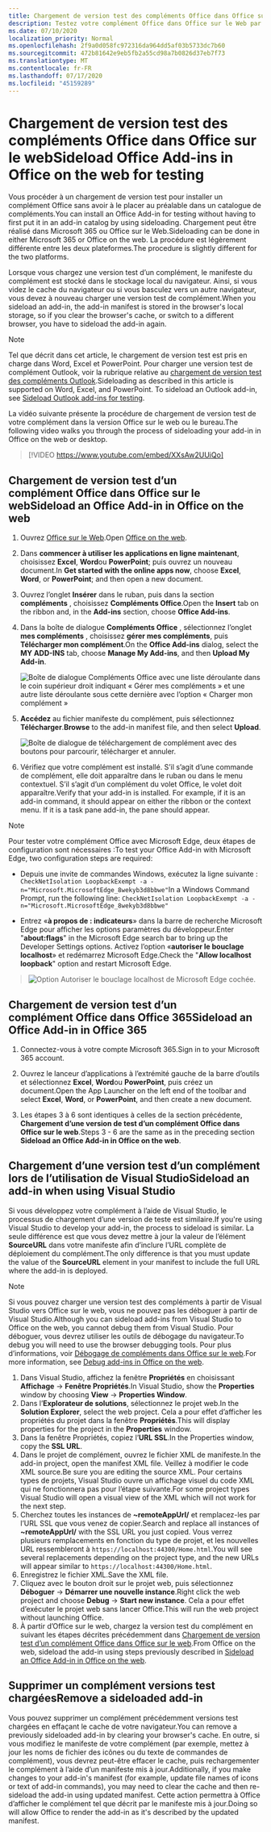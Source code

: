 ```yaml
---
title: Chargement de version test des compléments Office dans Office sur le web
description: Testez votre complément Office dans Office sur le Web par chargement.
ms.date: 07/10/2020
localization_priority: Normal
ms.openlocfilehash: 2f9a0d058fc972316da964dd5af03b5733dc7b60
ms.sourcegitcommit: 472b81642e9eb5fb2a55cd98a7b0826d37eb7f73
ms.translationtype: MT
ms.contentlocale: fr-FR
ms.lasthandoff: 07/17/2020
ms.locfileid: "45159289"
---
```

# <a name="sideload-office-add-ins-in-office-on-the-web-for-testing"></a><span data-ttu-id="f62a6-103">Chargement de version test des compléments Office dans Office sur le web</span><span class="sxs-lookup"><span data-stu-id="f62a6-103">Sideload Office Add-ins in Office on the web for testing</span></span>

<span data-ttu-id="f62a6-104">Vous procéder à un chargement de version test pour installer un complément Office sans avoir à le placer au préalable dans un catalogue de compléments.</span><span class="sxs-lookup"><span data-stu-id="f62a6-104">You can install an Office Add-in for testing without having to first put it in an add-in catalog by using sideloading.</span></span> <span data-ttu-id="f62a6-105">Chargement peut être réalisé dans Microsoft 365 ou Office sur le Web.</span><span class="sxs-lookup"><span data-stu-id="f62a6-105">Sideloading can be done in either Microsoft 365 or Office on the web.</span></span> <span data-ttu-id="f62a6-106">La procédure est légèrement différente entre les deux plateformes.</span><span class="sxs-lookup"><span data-stu-id="f62a6-106">The procedure is slightly different for the two platforms.</span></span>

<span data-ttu-id="f62a6-107">Lorsque vous chargez une version test d’un complément, le manifeste du complément est stocké dans le stockage local du navigateur. Ainsi, si vous videz le cache du navigateur ou si vous basculez vers un autre navigateur, vous devez à nouveau charger une version test de complément.</span><span class="sxs-lookup"><span data-stu-id="f62a6-107">When you sideload an add-in, the add-in manifest is stored in the browser's local storage, so if you clear the browser's cache, or switch to a different browser, you have to sideload the add-in again.</span></span>

> [!NOTE]
> <span data-ttu-id="f62a6-p102">Tel que décrit dans cet article, le chargement de version test est pris en charge dans Word, Excel et PowerPoint. Pour charger une version test de complément Outlook, voir la rubrique relative au [chargement de version test des compléments Outlook](../outlook/sideload-outlook-add-ins-for-testing.md).</span><span class="sxs-lookup"><span data-stu-id="f62a6-p102">Sideloading as described in this article is supported on Word, Excel, and PowerPoint. To sideload an Outlook add-in, see [Sideload Outlook add-ins for testing](../outlook/sideload-outlook-add-ins-for-testing.md).</span></span>

<span data-ttu-id="f62a6-110">La vidéo suivante présente la procédure de chargement de version test de votre complément dans la version Office sur le web ou le bureau.</span><span class="sxs-lookup"><span data-stu-id="f62a6-110">The following video walks you through the process of sideloading your add-in in Office on the web or desktop.</span></span>

> [!VIDEO https://www.youtube.com/embed/XXsAw2UUiQo]

## <a name="sideload-an-office-add-in-in-office-on-the-web"></a><span data-ttu-id="f62a6-111">Chargement de version test d’un complément Office dans Office sur le web</span><span class="sxs-lookup"><span data-stu-id="f62a6-111">Sideload an Office Add-in in Office on the web</span></span>

1. <span data-ttu-id="f62a6-112">Ouvrez [Office sur le Web](https://office.live.com/).</span><span class="sxs-lookup"><span data-stu-id="f62a6-112">Open [Office on the web](https://office.live.com/).</span></span>

2. <span data-ttu-id="f62a6-113">Dans **commencer à utiliser les applications en ligne maintenant**, choisissez **Excel**, **Word**ou **PowerPoint**; puis ouvrez un nouveau document.</span><span class="sxs-lookup"><span data-stu-id="f62a6-113">In **Get started with the online apps now**, choose **Excel**, **Word**, or **PowerPoint**; and then open a new document.</span></span>

3. <span data-ttu-id="f62a6-114">Ouvrez l’onglet **Insérer** dans le ruban, puis dans la section **compléments** , choisissez **Compléments Office**.</span><span class="sxs-lookup"><span data-stu-id="f62a6-114">Open the **Insert** tab on the ribbon and, in the **Add-ins** section, choose **Office Add-ins**.</span></span>

4. <span data-ttu-id="f62a6-115">Dans la boîte de dialogue **Compléments Office** , sélectionnez l’onglet **mes compléments** , choisissez **gérer mes compléments**, puis **Télécharger mon complément**.</span><span class="sxs-lookup"><span data-stu-id="f62a6-115">On the **Office Add-ins** dialog, select the **MY ADD-INS** tab, choose **Manage My Add-ins**, and then **Upload My Add-in**.</span></span>

    ![Boîte de dialogue Compléments Office avec une liste déroulante dans le coin supérieur droit indiquant « Gérer mes compléments » et une autre liste déroulante sous cette dernière avec l’option « Charger mon complément »](../images/office-add-ins-my-account.png)

5. <span data-ttu-id="f62a6-117">**Accédez** au fichier manifeste du complément, puis sélectionnez **Télécharger**.</span><span class="sxs-lookup"><span data-stu-id="f62a6-117">**Browse** to the add-in manifest file, and then select **Upload**.</span></span>

    ![Boîte de dialogue de téléchargement de complément avec des boutons pour parcourir, télécharger et annuler.](../images/upload-add-in.png)

6. <span data-ttu-id="f62a6-p103">Vérifiez que votre complément est installé. S’il s’agit d’une commande de complément, elle doit apparaître dans le ruban ou dans le menu contextuel. S’il s’agit d’un complément du volet Office, le volet doit apparaître.</span><span class="sxs-lookup"><span data-stu-id="f62a6-p103">Verify that your add-in is installed. For example, if it is an add-in command, it should appear on either the ribbon or the context menu. If it is a task pane add-in, the pane should appear.</span></span>

> [!NOTE]
><span data-ttu-id="f62a6-122">Pour tester votre complément Office avec Microsoft Edge, deux étapes de configuration sont nécessaires :</span><span class="sxs-lookup"><span data-stu-id="f62a6-122">To test your Office Add-in with Microsoft Edge, two configuration steps are required:</span></span> 
>
> - <span data-ttu-id="f62a6-123">Depuis une invite de commandes Windows, exécutez la ligne suivante : `CheckNetIsolation LoopbackExempt -a -n="Microsoft.MicrosoftEdge_8wekyb3d8bbwe"`</span><span class="sxs-lookup"><span data-stu-id="f62a6-123">In a Windows Command Prompt, run the following line: `CheckNetIsolation LoopbackExempt -a -n="Microsoft.MicrosoftEdge_8wekyb3d8bbwe"`</span></span>
>
> - <span data-ttu-id="f62a6-124">Entrez «**à propos de : indicateurs**» dans la barre de recherche Microsoft Edge pour afficher les options paramètres du développeur.</span><span class="sxs-lookup"><span data-stu-id="f62a6-124">Enter "**about:flags**" in the Microsoft Edge search bar to bring up the Developer Settings options.</span></span>  <span data-ttu-id="f62a6-125">Activez l’option «**autoriser le bouclage localhost**» et redémarrez Microsoft Edge.</span><span class="sxs-lookup"><span data-stu-id="f62a6-125">Check the "**Allow localhost loopback**" option and restart Microsoft Edge.</span></span>

>    ![Option Autoriser le bouclage localhost de Microsoft Edge cochée.](../images/allow-localhost-loopback.png)

## <a name="sideload-an-office-add-in-in-office-365"></a><span data-ttu-id="f62a6-127">Chargement de version test d’un complément Office dans Office 365</span><span class="sxs-lookup"><span data-stu-id="f62a6-127">Sideload an Office Add-in in Office 365</span></span>

1. <span data-ttu-id="f62a6-128">Connectez-vous à votre compte Microsoft 365.</span><span class="sxs-lookup"><span data-stu-id="f62a6-128">Sign in to your Microsoft 365 account.</span></span>

2. <span data-ttu-id="f62a6-129">Ouvrez le lanceur d’applications à l’extrémité gauche de la barre d’outils et sélectionnez **Excel**, **Word**ou **PowerPoint**, puis créez un document.</span><span class="sxs-lookup"><span data-stu-id="f62a6-129">Open the App Launcher on the left end of the toolbar and select **Excel**, **Word**, or **PowerPoint**, and then create a new document.</span></span>

3. <span data-ttu-id="f62a6-130">Les étapes 3 à 6 sont identiques à celles de la section précédente, **Chargement d’une version de test d’un complément Office dans Office sur le web**.</span><span class="sxs-lookup"><span data-stu-id="f62a6-130">Steps 3 - 6 are the same as in the preceding section **Sideload an Office Add-in in Office on the web**.</span></span>

## <a name="sideload-an-add-in-when-using-visual-studio"></a><span data-ttu-id="f62a6-131">Chargement d’une version test d’un complément lors de l’utilisation de Visual Studio</span><span class="sxs-lookup"><span data-stu-id="f62a6-131">Sideload an add-in when using Visual Studio</span></span>

<span data-ttu-id="f62a6-132">Si vous développez votre complément à l’aide de Visual Studio, le processus de chargement d’une version de teste est similaire.</span><span class="sxs-lookup"><span data-stu-id="f62a6-132">If you're using Visual Studio to develop your add-in, the process to sideload is similar.</span></span> <span data-ttu-id="f62a6-133">La seule différence est que vous devez mettre à jour la valeur de l’élément **SourceURL** dans votre manifeste afin d’inclure l’URL complète de déploiement du complément.</span><span class="sxs-lookup"><span data-stu-id="f62a6-133">The only difference is that you must update the value of the **SourceURL** element in your manifest to include the full URL where the add-in is deployed.</span></span>

> [!NOTE]
> <span data-ttu-id="f62a6-134">Si vous pouvez charger une version test des compléments à partir de Visual Studio vers Office sur le web, vous ne pouvez pas les déboguer à partir de Visual Studio.</span><span class="sxs-lookup"><span data-stu-id="f62a6-134">Although you can sideload add-ins from Visual Studio to Office on the web, you cannot debug them from Visual Studio.</span></span> <span data-ttu-id="f62a6-135">Pour déboguer, vous devrez utiliser les outils de débogage du navigateur.</span><span class="sxs-lookup"><span data-stu-id="f62a6-135">To debug you will need to use the browser debugging tools.</span></span> <span data-ttu-id="f62a6-136">Pour plus d’informations, voir [Débogage de compléments dans Office sur le web](debug-add-ins-in-office-online.md).</span><span class="sxs-lookup"><span data-stu-id="f62a6-136">For more information, see [Debug add-ins in Office on the web](debug-add-ins-in-office-online.md).</span></span>

1. <span data-ttu-id="f62a6-137">Dans Visual Studio, affichez la fenêtre **Propriétés** en choisissant **Affichage** -> **Fenêtre Propriétés**.</span><span class="sxs-lookup"><span data-stu-id="f62a6-137">In Visual Studio, show the **Properties** window by choosing **View** -> **Properties Window**.</span></span>
2. <span data-ttu-id="f62a6-138">Dans l’**Explorateur de solutions**, sélectionnez le projet web.</span><span class="sxs-lookup"><span data-stu-id="f62a6-138">In the **Solution Explorer**, select the web project.</span></span> <span data-ttu-id="f62a6-139">Cela a pour effet d’afficher les propriétés du projet dans la fenêtre **Propriétés**.</span><span class="sxs-lookup"><span data-stu-id="f62a6-139">This will display properties for the project in the **Properties** window.</span></span>
3. <span data-ttu-id="f62a6-140">Dans la fenêtre Propriétés, copiez l’**URL SSL**.</span><span class="sxs-lookup"><span data-stu-id="f62a6-140">In the Properties window, copy the **SSL URL**.</span></span>
4. <span data-ttu-id="f62a6-141">Dans le projet de complément, ouvrez le fichier XML de manifeste.</span><span class="sxs-lookup"><span data-stu-id="f62a6-141">In the add-in project, open the manifest XML file.</span></span> <span data-ttu-id="f62a6-142">Veillez à modifier le code XML source.</span><span class="sxs-lookup"><span data-stu-id="f62a6-142">Be sure you are editing the source XML.</span></span> <span data-ttu-id="f62a6-143">Pour certains types de projets, Visual Studio ouvre un affichage visuel du code XML qui ne fonctionnera pas pour l’étape suivante.</span><span class="sxs-lookup"><span data-stu-id="f62a6-143">For some project types Visual Studio will open a visual view of the XML which will not work for the next step.</span></span>
5. <span data-ttu-id="f62a6-144">Cherchez toutes les instances de **~remoteAppUrl/** et remplacez-les par l’URL SSL que vous venez de copier.</span><span class="sxs-lookup"><span data-stu-id="f62a6-144">Search and replace all instances of **~remoteAppUrl/** with the SSL URL you just copied.</span></span> <span data-ttu-id="f62a6-145">Vous verrez plusieurs remplacements en fonction du type de projet, et les nouvelles URL ressembleront à `https://localhost:44300/Home.html`.</span><span class="sxs-lookup"><span data-stu-id="f62a6-145">You will see several replacements depending on the project type, and the new URLs will appear similar to `https://localhost:44300/Home.html`.</span></span>
6. <span data-ttu-id="f62a6-146">Enregistrez le fichier XML.</span><span class="sxs-lookup"><span data-stu-id="f62a6-146">Save the XML file.</span></span>
7. <span data-ttu-id="f62a6-147">Cliquez avec le bouton droit sur le projet web, puis sélectionnez **Déboguer** -> **Démarrer une nouvelle instance**.</span><span class="sxs-lookup"><span data-stu-id="f62a6-147">Right click the web project and choose **Debug** -> **Start new instance**.</span></span> <span data-ttu-id="f62a6-148">Cela a pour effet d’exécuter le projet web sans lancer Office.</span><span class="sxs-lookup"><span data-stu-id="f62a6-148">This will run the web project without launching Office.</span></span>
8. <span data-ttu-id="f62a6-149">À partir d’Office sur le web, chargez la version test du complément en suivant les étapes décrites précédemment dans [Chargement de version test d’un complément Office dans Office sur le web](#sideload-an-office-add-in-in-office-on-the-web).</span><span class="sxs-lookup"><span data-stu-id="f62a6-149">From Office on the web, sideload the add-in using steps previously described in [Sideload an Office Add-in in Office on the web](#sideload-an-office-add-in-in-office-on-the-web).</span></span>

## <a name="remove-a-sideloaded-add-in"></a><span data-ttu-id="f62a6-150">Supprimer un complément versions test chargées</span><span class="sxs-lookup"><span data-stu-id="f62a6-150">Remove a sideloaded add-in</span></span>

<span data-ttu-id="f62a6-151">Vous pouvez supprimer un complément précédemment versions test chargées en effaçant le cache de votre navigateur.</span><span class="sxs-lookup"><span data-stu-id="f62a6-151">You can remove a previously sideloaded add-in by clearing your browser's cache.</span></span> <span data-ttu-id="f62a6-152">En outre, si vous modifiez le manifeste de votre complément (par exemple, mettez à jour les noms de fichier des icônes ou du texte de commandes de complément), vous devrez peut-être effacer le cache, puis rechargementer le complément à l’aide d’un manifeste mis à jour.</span><span class="sxs-lookup"><span data-stu-id="f62a6-152">Additionally, if you make changes to your add-in's manifest (for example, update file names of icons or text of add-in commands), you may need to clear the cache and then re-sideload the add-in using updated manifest.</span></span> <span data-ttu-id="f62a6-153">Cette action permettra à Office d’afficher le complément tel que décrit par le manifeste mis à jour.</span><span class="sxs-lookup"><span data-stu-id="f62a6-153">Doing so will allow Office to render the add-in as it's described by the updated manifest.</span></span>
